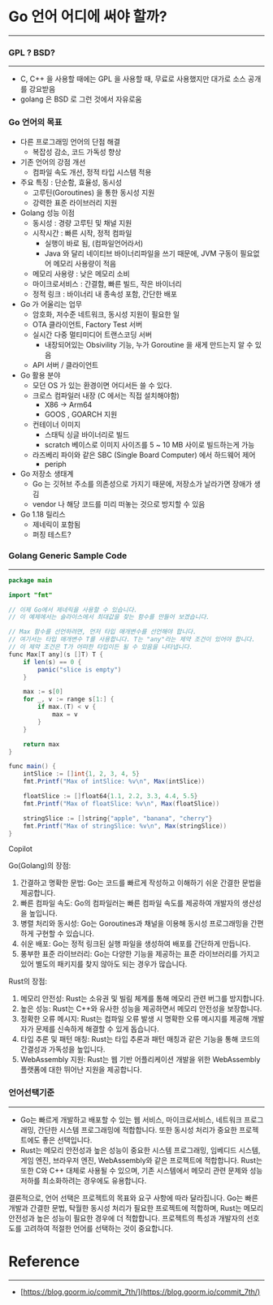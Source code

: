 # Go 언어 어디에 써야 할까?

---


### GPL ? BSD?

---

- C, C++ 을 사용할 때에는 GPL 을 사용할 때, 무료로 사용했지만 대가로 소스 공개를 강요받음
- golang 은 BSD 로 그런 것에서 자유로움

### Go 언어의 목표

- 다른 프로그래밍 언어의 단점 해결
    - 복잡성 감소, 코드 가독성 향상
- 기존 언어의 강점 개선
    - 컴파일 속도 개선, 정적 타입 시스템 적용
- 주요 특징 : 단순함, 효율성, 동시성
    - 고루틴(Goroutines) 을 통한 동시성 지원
    - 강력한 표준 라이브러리 지원
- Golang 성능 이점
    - 동시성 : 경량 고루틴 및 채널 지원
    - 시작시간 : 빠른 시작, 정적 컴파일
        - 실행이 바로 됨, (컴파일언어라서)
        - Java 와 달리 네이티브 바이너리파일을 쓰기 때문에, JVM 구동이 필요없어 메모리 사용량이 적음
    - 메모리 사용량 : 낮은 메모리 소비
    - 마이크로서비스 : 간결함, 빠른 빌드, 작은 바이너리
    - 정적 링크 : 바이너리 내 종속성 포함, 간단한 배포
- Go 가 어울리는 업무
    - 암호화, 저수준 네트워크, 동시성 지원이 필요한 일
    - OTA 클라이언트, Factory Test 서버
    - 실시간 다중 멀티미디어 트랜스코딩 서버
        - 내장되어있는 Obsivility 기능, 누가 Goroutine 을 새게 만드는지 알 수 있음
    - API 서버 / 클라이언트
- Go 활용 분야
    - 모던 OS 가 있는 환경이면 어디서든 쓸 수 있다.
    - 크로스 컴파일러 내장 (C 에서는 직접 설치해야함)
        - X86 → Arm64
        - GOOS , GOARCH 지원
    - 컨테이너 이미지
        - 스태틱 싱글 바이너리로 빌드
        - scratch 베이스로 이미지 사이즈를 5 ~ 10 MB 사이로 빌드하는게 가능
    - 라즈베리 파이와 같은 SBC (Single Board Computer) 에서 하드웨어 제어
        - periph
- Go 저장소 생태계
    - Go 는 깃허브 주소를 의존성으로 가지기 때문에, 저장소가 날라가면 장애가 생김
    - vendor 나 해당 코드를 미리 떠놓는 것으로 방지할 수 있음
- Go 1.18 릴리스
    - 제네릭이 포함됨
    - 퍼징 테스트?

### Golang Generic Sample Code

---

```java
package main

import "fmt"

// 이제 Go에서 제네릭을 사용할 수 있습니다.
// 이 예제에서는 슬라이스에서 최대값을 찾는 함수를 만들어 보겠습니다.

// Max 함수를 선언하려면, 먼저 타입 매개변수를 선언해야 합니다.
// 여기서는 타입 매개변수 T를 사용합니다. T는 "any"라는 제약 조건이 있어야 합니다.
// 이 제약 조건은 T가 어떠한 타입이든 될 수 있음을 나타냅니다.
func Max[T any](s []T) T {
    if len(s) == 0 {
        panic("slice is empty")
    }

    max := s[0]
    for _, v := range s[1:] {
        if max.(T) < v {
            max = v
        }
    }

    return max
}

func main() {
    intSlice := []int{1, 2, 3, 4, 5}
    fmt.Printf("Max of intSlice: %v\n", Max(intSlice))

    floatSlice := []float64{1.1, 2.2, 3.3, 4.4, 5.5}
    fmt.Printf("Max of floatSlice: %v\n", Max(floatSlice))

    stringSlice := []string{"apple", "banana", "cherry"}
    fmt.Printf("Max of stringSlice: %v\n", Max(stringSlice))
}
```

Copilot

Go(Golang)의 장점:

1. 간결하고 명확한 문법: Go는 코드를 빠르게 작성하고 이해하기 쉬운 간결한 문법을 제공합니다.
2. 빠른 컴파일 속도: Go의 컴파일러는 빠른 컴파일 속도를 제공하여 개발자의 생산성을 높입니다.
3. 병렬 처리와 동시성: Go는 Goroutines과 채널을 이용해 동시성 프로그래밍을 간편하게 구현할 수 있습니다.
4. 쉬운 배포: Go는 정적 링크된 실행 파일을 생성하여 배포를 간단하게 만듭니다.
5. 풍부한 표준 라이브러리: Go는 다양한 기능을 제공하는 표준 라이브러리를 가지고 있어 별도의 패키지를 찾지 않아도 되는 경우가 많습니다.

Rust의 장점:

1. 메모리 안전성: Rust는 소유권 및 빌림 체계를 통해 메모리 관련 버그를 방지합니다.
2. 높은 성능: Rust는 C++와 유사한 성능을 제공하면서 메모리 안전성을 보장합니다.
3. 정확한 오류 메시지: Rust는 컴파일 오류 발생 시 명확한 오류 메시지를 제공해 개발자가 문제를 신속하게 해결할 수 있게 돕습니다.
4. 타입 추론 및 패턴 매칭: Rust는 타입 추론과 패턴 매칭과 같은 기능을 통해 코드의 간결성과 가독성을 높입니다.
5. WebAssembly 지원: Rust는 웹 기반 어플리케이션 개발을 위한 WebAssembly 플랫폼에 대한 뛰어난 지원을 제공합니다.

### 언어선택기준

---

- Go는 빠르게 개발하고 배포할 수 있는 웹 서비스, 마이크로서비스, 네트워크 프로그래밍, 간단한 시스템 프로그래밍에 적합합니다. 또한 동시성 처리가 중요한 프로젝트에도 좋은 선택입니다.
- Rust는 메모리 안전성과 높은 성능이 중요한 시스템 프로그래밍, 임베디드 시스템, 게임 엔진, 브라우저 엔진, WebAssembly와 같은 프로젝트에 적합합니다. Rust는 또한 C와 C++ 대체로 사용될 수 있으며, 기존 시스템에서 메모리 관련 문제와 성능 저하를 최소화하려는 경우에도 유용합니다.

결론적으로, 언어 선택은 프로젝트의 목표와 요구 사항에 따라 달라집니다. Go는 빠른 개발과 간결한 문법, 탁월한 동시성 처리가 필요한 프로젝트에 적합하며, Rust는 메모리 안전성과 높은 성능이 필요한 경우에 더 적합합니다. 프로젝트의 특성과 개발자의 선호도를 고려하여 적절한 언어를 선택하는 것이 중요합니다.

# Reference

---

- [https://blog.goorm.io/commit_7th/](https://blog.goorm.io/commit_7th/)
